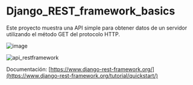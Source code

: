 ﻿# Django_REST_framework_basics

Este proyecto muestra una API simple para obtener datos de un servidor utilizando el método GET del protocolo HTTP.

![image](https://user-images.githubusercontent.com/29576337/209400706-a8026c60-fbb3-438f-baab-6ee683288641.png)

![api_restframework](https://user-images.githubusercontent.com/29576337/209400721-0c5d8d3d-656e-4090-8e5c-cb665521457b.jpg)

Documentación: [https://www.django-rest-framework.org/](https://www.django-rest-framework.org/tutorial/quickstart/)
